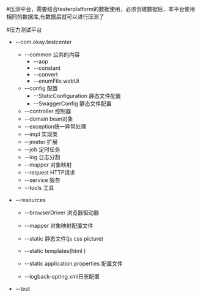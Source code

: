 #压测平台，需要结合testerplatform的数据使用，必须创建数据后，本平台使用相同的数据库,有数据后就可以进行压测了 <br>

#压力测试平台 <br>

   * --com.okay.testcenter <br>
       * --common 公共的内容 <br>
           * --aop <br>
           * --constant <br>
           * --convert <br>
           * --enumFile.webUi <br>
       * --config 配置 <br>   
           * --StaticConfiguration 静态文件配置 <br>
           * --SwaggerConfig 静态文件配置 <br>
       * --controller 控制器 <br>           
       * --domain bean对象 <br>       
       * --exception统一异常处理 <br>     
       * --impl 实现类 <br>         
       * --jmeter 扩展 <br>         
       * --job 定时任务<br>        
       * --log 日志分割<br>     
       * --mapper 对象映射<br>     
       * --request HTTP请求<br>     
       * --service 服务<br>     
       * --tools 工具<br> 
                 
   * --resources <br>
      * --browserDriver 浏览器驱动器 <br>
      * --mapper 对象映射配置文件 <br>
      * --static 静态文件(js css picture) <br>
      * --static templates(html ) <br>
      * --static application.properties 配置文件 <br>
    
      * --logback-spring.xml日志配置 <br>
       
       
   * --test <br>
      
 